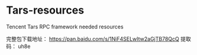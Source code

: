 # Tars-resources
Tencent Tars RPC framework needed resources


完整包下载地址： 
https://pan.baidu.com/s/1NiF4SELwItw2aGjTB78QcQ
提取码： uh8e
